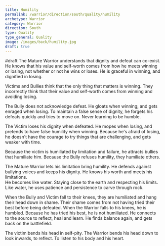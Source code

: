 ```yaml
---
title: Humility
permalink: /warrior/direction/south/quality/humility
archetype: Warrior
category: Warrior
direction: South
type: Quality
type_general: Quality
image: /images/back/humility.jpg
draft: true
---
```

 #draft The Mature Warrior understands that dignity and defeat can co-exist. He knows that his value and self-worth comes from how he meets winning or losing, not whether or not he wins or loses. He is graceful in winning, and dignified in losing.   
  
Victims and Bullies think that the only thing that matters is winning. They incorrectly think that their value and self-worth comes from winning and avoiding losing.   
  
The Bully does not acknowledge defeat. He gloats when winning, and gets enraged when losing.  To maintain a false sense of dignity, he forgets his defeats quickly and tries to move on. Never learning to be humble.  
  
The Victim loses his dignity when defeated. He mopes when losing, and pretends to have false humility when winning. Because he's afraid of losing, he doesn't have the courage to try things that are challenging, and gets weaker with time.   
  
Because the victim is humiliated by limitation and failure, he attracts bullies that humiliate him. Because the Bully refuses humility, they humiliate others.   
  
The Mature Warrior lets his limitation bring humility. He defends against bullying voices and keeps his dignity. He knows his worth and meets his limitations.  
He becomes like water. Staying close to the earth and respecting his limits. Like water, he uses patience and persistence to carve through rock.  
  
When the Bully and Victim fall to their knees, they are humiliated and hang their head down in shame. Their shame comes from not having tried their best before being defeated. When the Warrior falls to his knees, he is humbled. Because he has tried his best, he is not humiliated. He connects to the source to reflect, heal and learn. He finds balance again, and gets back on the battlefield.    
  
The victim bends his head in self-pity. The Warrior bends his head down to look inwards, to reflect. To listen to his body and his heart. 
